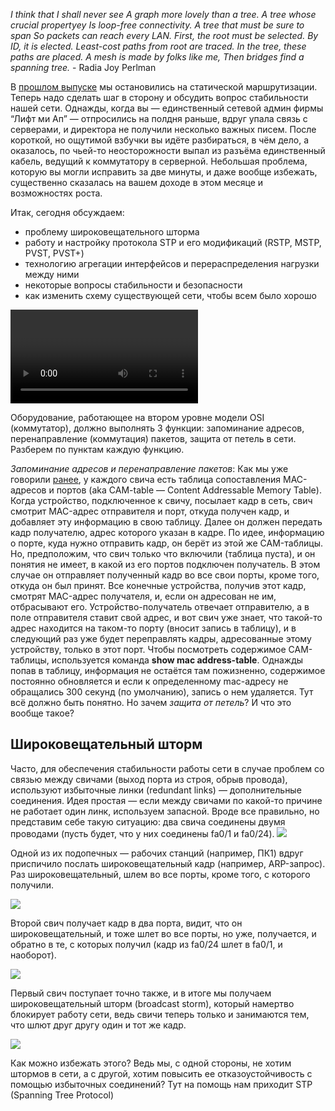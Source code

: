 <i>I think that I shall never see
A graph more lovely than a tree.
A tree whose crucial propertyеу
Is loop-free connectivity.
A tree that must be sure to span
So packets can reach every LAN.
First, the root must be selected.
By ID, it is elected.
Least-cost paths from root are traced.
In the tree, these paths are placed.
A mesh is made by folks like me,
Then bridges find a spanning tree.</i>
     - Radia Joy Perlman

В <a href="http://habrahabr.ru/post/140552/">прошлом выпуске</a> мы остановились на статической маршрутизации. Теперь надо сделать шаг в сторону и обсудить вопрос стабильности нашей сети.
Однажды, когда вы — единственный сетевой админ фирмы “Лифт ми Ап” — отпросились на полдня раньше, вдруг упала связь с серверами, и директора не получили несколько важных писем. После короткой, но ощутимой взбучки вы идёте разбираться, в чём дело, а оказалось, по чьей-то неосторожности выпал из разъёма единственный кабель, ведущий к коммутатору в серверной. Небольшая проблема, которую вы могли исправить за две минуты, и даже вообще избежать, существенно сказалась на вашем доходе в этом месяце и возможностях роста.


Итак, сегодня обсуждаем:

<ul>
<li>проблему широковещательного шторма</li>
<li>работу и настройку протокола STP и его модификаций (RSTP, MSTP, PVST, PVST+)</li>
<li>технологию агрегации интерфейсов и перераспределения нагрузки между ними</li>
<li>некоторые вопросы стабильности и безопасности</li>
<li>как изменить схему существующей сети, чтобы всем было хорошо</li>
</ul>
<video>http://www.youtube.com/watch?v=qktkRnIamqE</video>

Оборудование, работающее на втором уровне модели OSI (коммутатор), должно выполнять 3 функции: запоминание адресов, перенаправление (коммутация) пакетов, защита от петель в сети. Разберем по пунктам каждую функцию.

<i>Запоминание адресов и перенаправление пакетов</i>:  Как мы уже говорили <a href="http://habrahabr.ru/post/138043/">ранее</a>, у каждого свича есть таблица сопоставления MAC-адресов и портов (aka CAM-table — Content Addressable Memory Table). Когда устройство, подключенное к свичу, посылает кадр в сеть, свич смотрит MAC-адрес отправителя и порт, откуда получен кадр, и добавляет эту информацию в свою таблицу. Далее он должен передать кадр получателю, адрес которого указан в кадре. По идее, информацию о порте, куда нужно отправить кадр, он берёт из этой же CAM-таблицы. Но, предположим, что свич только что включили (таблица пуста), и он понятия не имеет, в какой из его портов подключен получатель. В этом случае он отправляет полученный кадр во все свои порты, кроме того, откуда он был принят. Все конечные устройства, получив этот кадр, смотрят MAC-адрес получателя, и, если он адресован не им, отбрасывают его. Устройство-получатель отвечает отправителю, а в поле отправителя ставит свой адрес, и вот свич уже знает, что такой-то адрес находится на таком-то порту (вносит запись в таблицу), и в следующий раз уже будет переправлять кадры, адресованные этому устройству, только в этот порт. Чтобы посмотреть содержимое CAM-таблицы, используется команда <b>show mac address-table</b>. Однажды попав в таблицу, информация не остаётся там пожизненно, содержимое постоянно обновляется и если к определенному mac-адресу не обращались 300 секунд (по умолчанию), запись о нем удаляется.
Тут всё должно быть понятно. Но зачем <i>защита от петель</i>? И что это вообще такое?

<h2>Широковещательный шторм</h2>
Часто, для обеспечения стабильности работы сети в случае проблем со связью между свичами (выход порта из строя, обрыв провода), используют избыточные линки (redundant links) — дополнительные соединения. Идея простая — если между свичами по какой-то причине не работает один линк, используем запасной. Вроде все правильно, но представим себе такую ситуацию: два свича соединены двумя проводами (пусть будет, что у них соединены fa0/1 и fa0/24).

<img src="https://habrastorage.org/getpro/habr/post_images/85e/0c2/48b/85e0c248bb62c8e097e0122465b9886d.jpg">

Одной из их подопечных — рабочих станций (например, ПК1) вдруг приспичило послать широковещательный кадр (например, ARP-запрос). Раз широковещательный, шлем во все порты, кроме того, с которого получили.

<img src="https://habrastorage.org/getpro/habr/post_images/dd2/a8f/362/dd2a8f3629dcc09ee53f976a5e151fc3.jpg">

Второй свич получает кадр в два порта, видит, что он широковещательный, и тоже шлет во все порты, но уже, получается, и обратно в те, с которых получил (кадр из fa0/24 шлет в fa0/1, и наоборот).

<img src="https://habrastorage.org/getpro/habr/post_images/b2d/773/160/b2d773160ed92b791b2a9ae4de705c91.jpg">

Первый свич поступает точно также, и в итоге мы получаем широковещательный шторм (broadcast storm), который намертво блокирует работу сети, ведь свичи теперь только и занимаются тем, что шлют друг другу один и тот же кадр.

<img src="https://habrastorage.org/getpro/habr/post_images/d13/f1f/86f/d13f1f86f1ab8e49eebf1390987e4edd.jpg">

Как можно избежать этого? Ведь мы, с одной стороны, не хотим штормов в сети, а с другой, хотим повысить ее отказоустойчивость с помощью избыточных соединений? Тут на помощь нам приходит STP (Spanning Tree Protocol)